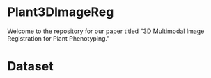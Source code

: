 # Plant3DImageReg

Welcome to the repository for our paper titled "3D Multimodal Image Registration for Plant Phenotyping."

# Dataset
